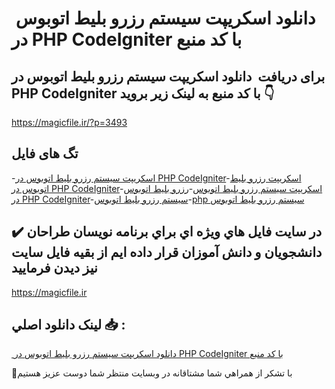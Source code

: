 #  دانلود اسکریپت سیستم رزرو بلیط اتوبوس در PHP CodeIgniter با کد منبع

## برای دریافت  دانلود اسکریپت سیستم رزرو بلیط اتوبوس در PHP CodeIgniter با کد منبع به لینک زیر بروید 👇

https://magicfile.ir/?p=3493

## تگ های فایل

-[اسکریپت سیستم رزرو بلیط اتوبوس در PHP CodeIgniter](https://magicfile.ir/product/%d8%a7%d8%b3%da%a9%d8%b1%db%8c%d9%be%d8%aa%d8%b3%db%8c%d8%b3%d8%aa%d9%85-%d8%b1%d8%b2%d8%b1%d9%88-%d8%a8%d9%84%db%8c%d8%b7-%d8%a7%d8%aa%d9%88%d8%a8%d9%88%d8%b3-%d8%af%d8%b1-php-codeigniter/)-[اسکریپت رزرو بلیط اتوبوس در PHP CodeIgniter](https://magicfile.ir/product/%d8%a7%d8%b3%da%a9%d8%b1%db%8c%d9%be%d8%aa%d8%b3%db%8c%d8%b3%d8%aa%d9%85-%d8%b1%d8%b2%d8%b1%d9%88-%d8%a8%d9%84%db%8c%d8%b7-%d8%a7%d8%aa%d9%88%d8%a8%d9%88%d8%b3-%d8%af%d8%b1-php-codeigniter/)-[اسکریپت سیستم رزرو بلیط اتوبوس](https://magicfile.ir/product/%d8%a7%d8%b3%da%a9%d8%b1%db%8c%d9%be%d8%aa%d8%b3%db%8c%d8%b3%d8%aa%d9%85-%d8%b1%d8%b2%d8%b1%d9%88-%d8%a8%d9%84%db%8c%d8%b7-%d8%a7%d8%aa%d9%88%d8%a8%d9%88%d8%b3-%d8%af%d8%b1-php-codeigniter/)-[رزرو بلیط اتوبوس در PHP CodeIgniter](https://magicfile.ir/product/%d8%a7%d8%b3%da%a9%d8%b1%db%8c%d9%be%d8%aa%d8%b3%db%8c%d8%b3%d8%aa%d9%85-%d8%b1%d8%b2%d8%b1%d9%88-%d8%a8%d9%84%db%8c%d8%b7-%d8%a7%d8%aa%d9%88%d8%a8%d9%88%d8%b3-%d8%af%d8%b1-php-codeigniter/)-[سیستم رزرو بلیط اتوبوس](https://magicfile.ir/product/%d8%a7%d8%b3%da%a9%d8%b1%db%8c%d9%be%d8%aa%d8%b3%db%8c%d8%b3%d8%aa%d9%85-%d8%b1%d8%b2%d8%b1%d9%88-%d8%a8%d9%84%db%8c%d8%b7-%d8%a7%d8%aa%d9%88%d8%a8%d9%88%d8%b3-%d8%af%d8%b1-php-codeigniter/)-[php سیستم رزرو بلیط اتوبوس](https://magicfile.ir/product/%d8%a7%d8%b3%da%a9%d8%b1%db%8c%d9%be%d8%aa%d8%b3%db%8c%d8%b3%d8%aa%d9%85-%d8%b1%d8%b2%d8%b1%d9%88-%d8%a8%d9%84%db%8c%d8%b7-%d8%a7%d8%aa%d9%88%d8%a8%d9%88%d8%b3-%d8%af%d8%b1-php-codeigniter/)

## ✔️ در سايت فايل هاي ويژه اي براي برنامه نويسان طراحان دانشجويان و دانش آموزان قرار داده ايم از بقيه فايل سايت نيز ديدن فرماييد

https://magicfile.ir


## لينک دانلود اصلي 📥 :

[ دانلود اسکریپت سیستم رزرو بلیط اتوبوس در PHP CodeIgniter با کد منبع](https://magicfile.ir/product/%d8%a7%d8%b3%da%a9%d8%b1%db%8c%d9%be%d8%aa%d8%b3%db%8c%d8%b3%d8%aa%d9%85-%d8%b1%d8%b2%d8%b1%d9%88-%d8%a8%d9%84%db%8c%d8%b7-%d8%a7%d8%aa%d9%88%d8%a8%d9%88%d8%b3-%d8%af%d8%b1-php-codeigniter/) 


🙏با تشکر از همراهي شما مشتاقانه در وبسایت منتظر شما دوست عزیز هستیم

